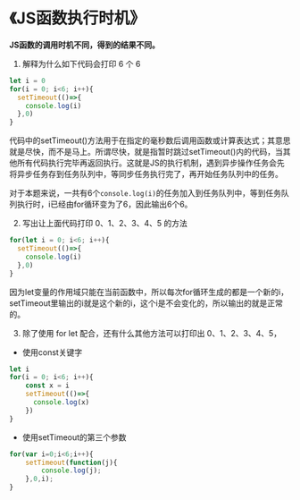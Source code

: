 # 《JS函数执行时机》
**JS函数的调用时机不同，得到的结果不同。**

1. 解释为什么如下代码会打印 6 个 6
```javascript
let i = 0
for(i = 0; i<6; i++){
  setTimeout(()=>{
    console.log(i)
  },0)
}
```
代码中的setTimeout()方法用于在指定的毫秒数后调用函数或计算表达式；其意思就是尽快，而不是马上。所谓尽快，就是指暂时跳过setTimeout()内的代码，当其他所有代码执行完毕再返回执行。这就是JS的执行机制，遇到异步操作任务会先将异步任务存到任务队列中，等同步任务执行完了，再开始任务队列中的任务。

对于本题来说，一共有6个`console.log(i)`的任务加入到任务队列中，等到任务队列执行时，i已经由for循环变为了6，因此输出6个6。

2. 写出让上面代码打印 0、1、2、3、4、5 的方法
```javascript
for(let i = 0; i<6; i++){
  setTimeout(()=>{
    console.log(i)
  },0)
}
```
 因为let变量的作用域只能在当前函数中，所以每次for循环生成的都是一个新的i， setTimeout里输出的i就是这个新的i，这个i是不会变化的，所以输出的就是正常的。
 
3. 除了使用 for let 配合，还有什么其他方法可以打印出 0、1、2、3、4、5，
* 使用const关键字
```javascript
let i
for(i = 0; i<6; i++){
    const x = i
    setTimeout(()=>{
      console.log(x)
    })
}
```
* 使用setTimeout的第三个参数
```javascript
for(var i=0;i<6;i++){
    setTimeout(function(j){
        console.log(j);
    },0,i);
}
```
